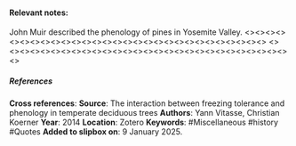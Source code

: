 #### **Relevant notes**:
John Muir described the phenology of pines in Yosemite Valley.
<><><><><><><><><><><><><><><><><><><><><><><><><><><><><>
<><><><><><><><><><><><><><><><><><><><><><><><><><><><><>
##### References
**Cross references**: 
**Source**: The interaction between freezing tolerance and phenology in temperate deciduous trees
**Authors**: Yann Vitasse, Christian Koerner
**Year**: 2014
**Location**: Zotero
**Keywords**: #Miscellaneous #history #Quotes
**Added to slipbox on**: 9 January 2025. 
